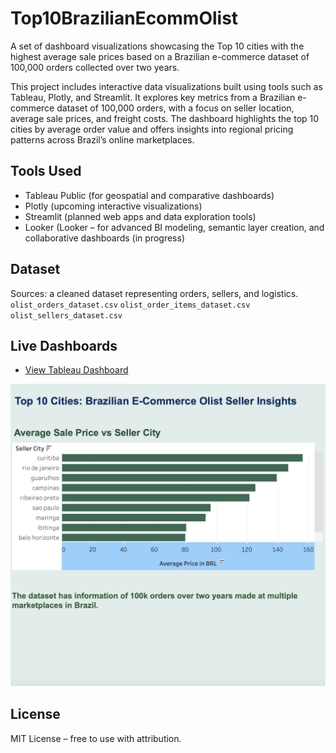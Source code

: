 # Top10BrazilianEcommOlist
A set of dashboard visualizations showcasing the Top 10 cities with the highest average sale prices based on a Brazilian e-commerce dataset of 100,000 orders collected over two years.

This project includes interactive data visualizations built using tools such as Tableau, Plotly, and Streamlit. It explores key metrics from a Brazilian e-commerce dataset of 100,000 orders, with a focus on seller location, average sale prices, and freight costs. The dashboard highlights the top 10 cities by average order value and offers insights into regional pricing patterns across Brazil’s online marketplaces.

## Tools Used
- Tableau Public (for geospatial and comparative dashboards)
- Plotly (upcoming interactive visualizations)
- Streamlit (planned web apps and data exploration tools)
- Looker (Looker – for advanced BI modeling, semantic layer creation, and collaborative dashboards (in progress)



## Dataset
Sources: a cleaned dataset representing orders, sellers, and logistics.
`olist_orders_dataset.csv` 
`olist_order_items_dataset.csv`
`olist_sellers_dataset.csv`

## Live Dashboards
- [View Tableau Dashboard](https://public.tableau.com/views/BrazillianE-Comm/BrazilianE-CommInsights?:language=en-US&:sid=&:redirect=auth&:display_count=n&:origin=viz_share_link)


![Tableau Dashboard Preview](Top10_BrazilOlist.png)

## License
MIT License – free to use with attribution.
